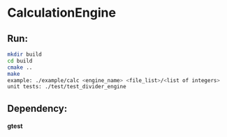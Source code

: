 # CalculationEngine

## Run:
```bash
mkdir build
cd build
cmake .. 
make
example: ./example/calc <engine_name> <file_list>/<list of integers>
unit tests: ./test/test_divider_engine
```

## Dependency:
#### gtest
